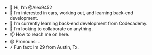 - 👋 Hi, I’m @Alex9452
- 👀 I’m interested in cars, working out, and learning back-end development.
- 🌱 I’m currently learning back-end development from Codecademy.
- 💞️ I’m looking to collaborate on anything.
- 📫 How to reach me on here.
- 😄 Pronouns: ...
- ⚡ Fun fact: Im 29 from Austin, Tx.

<!---
Alex9452/Alex9452 is a ✨ special ✨ repository because its `README.md` (this file) appears on your GitHub profile.
You can click the Preview link to take a look at your changes.
--->
